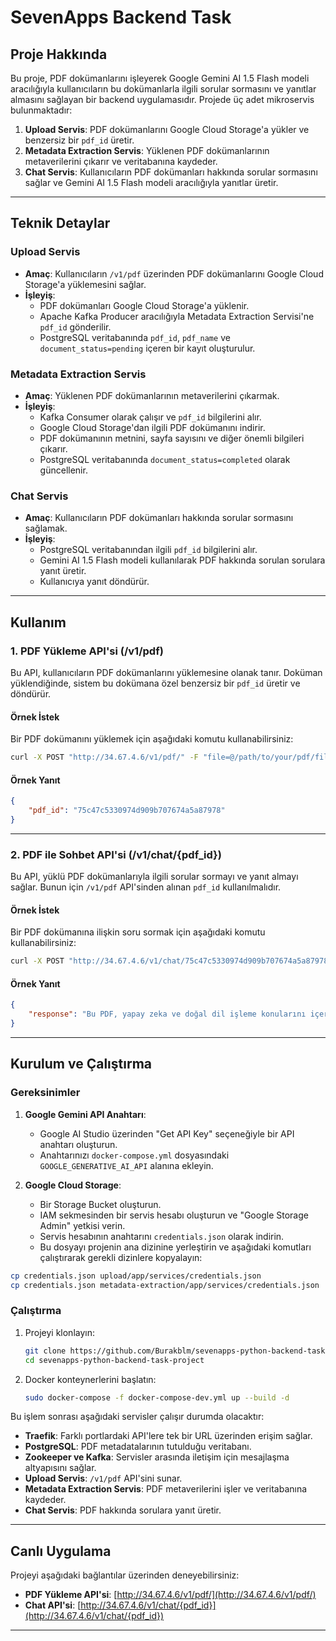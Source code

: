 # SevenApps Backend Task

## Proje Hakkında

Bu proje, PDF dokümanlarını işleyerek Google Gemini AI 1.5 Flash modeli aracılığıyla kullanıcıların bu dokümanlarla ilgili sorular sormasını ve yanıtlar almasını sağlayan bir backend uygulamasıdır. Projede üç adet mikroservis bulunmaktadır:

1. **Upload Servis**: PDF dokümanlarını Google Cloud Storage'a yükler ve benzersiz bir `pdf_id` üretir.
2. **Metadata Extraction Servis**: Yüklenen PDF dokümanlarının metaverilerini çıkarır ve veritabanına kaydeder.
3. **Chat Servis**: Kullanıcıların PDF dokümanları hakkında sorular sormasını sağlar ve Gemini AI 1.5 Flash modeli aracılığıyla yanıtlar üretir.

---

## Teknik Detaylar

### Upload Servis
- **Amaç**: Kullanıcıların `/v1/pdf` üzerinden PDF dokümanlarını Google Cloud Storage'a yüklemesini sağlar.
- **İşleyiş**:
  - PDF dokümanları Google Cloud Storage'a yüklenir.
  - Apache Kafka Producer aracılığıyla Metadata Extraction Servisi'ne `pdf_id` gönderilir.
  - PostgreSQL veritabanında `pdf_id`, `pdf_name` ve `document_status=pending` içeren bir kayıt oluşturulur.

### Metadata Extraction Servis
- **Amaç**: Yüklenen PDF dokümanlarının metaverilerini çıkarmak.
- **İşleyiş**:
  - Kafka Consumer olarak çalışır ve `pdf_id` bilgilerini alır.
  - Google Cloud Storage'dan ilgili PDF dokümanını indirir.
  - PDF dokümanının metnini, sayfa sayısını ve diğer önemli bilgileri çıkarır.
  - PostgreSQL veritabanında `document_status=completed` olarak güncellenir.

### Chat Servis
- **Amaç**: Kullanıcıların PDF dokümanları hakkında sorular sormasını sağlamak.
- **İşleyiş**:
  - PostgreSQL veritabanından ilgili `pdf_id` bilgilerini alır.
  - Gemini AI 1.5 Flash modeli kullanılarak PDF hakkında sorulan sorulara yanıt üretir.
  - Kullanıcıya yanıt döndürür.

---

## Kullanım

### 1. PDF Yükleme API'si (/v1/pdf)
Bu API, kullanıcıların PDF dokümanlarını yüklemesine olanak tanır. Doküman yüklendiğinde, sistem bu dokümana özel benzersiz bir `pdf_id` üretir ve döndürür.

#### Örnek İstek
Bir PDF dokümanını yüklemek için aşağıdaki komutu kullanabilirsiniz:

```bash
curl -X POST "http://34.67.4.6/v1/pdf/" -F "file=@/path/to/your/pdf/file.pdf"
```

#### Örnek Yanıt
```json
{
    "pdf_id": "75c47c5330974d909b707674a5a87978"
}
```
---

### 2. PDF ile Sohbet API'si (/v1/chat/{pdf_id})
Bu API, yüklü PDF dokümanlarıyla ilgili sorular sormayı ve yanıt almayı sağlar. Bunun için `/v1/pdf` API'sinden alınan `pdf_id` kullanılmalıdır.

#### Örnek İstek
Bir PDF dokümanına ilişkin soru sormak için aşağıdaki komutu kullanabilirsiniz:

```bash
curl -X POST "http://34.67.4.6/v1/chat/75c47c5330974d909b707674a5a87978" -H "Content-Type: application/json" -d '{"message": "Bu PDF ne ile ilgilidir?"}'
```

#### Örnek Yanıt
```json
{
    "response": "Bu PDF, yapay zeka ve doğal dil işleme konularını içermektedir."
}
```
---

## Kurulum ve Çalıştırma

### Gereksinimler
1. **Google Gemini API Anahtarı**:
   - Google AI Studio üzerinden "Get API Key" seçeneğiyle bir API anahtarı oluşturun.
   - Anahtarınızı `docker-compose.yml` dosyasındaki `GOOGLE_GENERATIVE_AI_API` alanına ekleyin.

2. **Google Cloud Storage**:
   - Bir Storage Bucket oluşturun.
   - IAM sekmesinden bir servis hesabı oluşturun ve "Google Storage Admin" yetkisi verin.
   - Servis hesabının anahtarını `credentials.json` olarak indirin.
   - Bu dosyayı projenin ana dizinine yerleştirin ve aşağıdaki komutları çalıştırarak gerekli dizinlere kopyalayın:

```bash
cp credentials.json upload/app/services/credentials.json
cp credentials.json metadata-extraction/app/services/credentials.json
```

### Çalıştırma
1. Projeyi klonlayın:
   ```bash
   git clone https://github.com/Burakblm/sevenapps-python-backend-task-project.git
   cd sevenapps-python-backend-task-project
   ```

2. Docker konteynerlerini başlatın:
   ```bash
   sudo docker-compose -f docker-compose-dev.yml up --build -d
   ```

Bu işlem sonrası aşağıdaki servisler çalışır durumda olacaktır:

- **Traefik**: Farklı portlardaki API'lere tek bir URL üzerinden erişim sağlar.
- **PostgreSQL**: PDF metadatalarının tutulduğu veritabanı.
- **Zookeeper ve Kafka**: Servisler arasında iletişim için mesajlaşma altyapısını sağlar.
- **Upload Servis**: `/v1/pdf` API'sini sunar.
- **Metadata Extraction Servis**: PDF metaverilerini işler ve veritabanına kaydeder.
- **Chat Servis**: PDF hakkında sorulara yanıt üretir.

---

## Canlı Uygulama

Projeyi aşağıdaki bağlantılar üzerinden deneyebilirsiniz:

- **PDF Yükleme API'si**: [http://34.67.4.6/v1/pdf/](http://34.67.4.6/v1/pdf/)
- **Chat API'si**: [http://34.67.4.6/v1/chat/{pdf_id}](http://34.67.4.6/v1/chat/{pdf_id})

---

